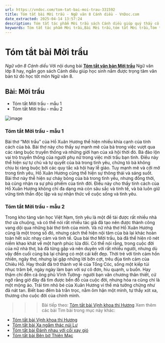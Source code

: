 ```yaml
---
url: https://vndoc.com/tom-tat-bai-moi-trau-331592
title: Tóm tắt bài Mời trầu - Ngữ văn 8 Cánh diều - VnDoc.com
date_extracted: 2025-04-14 13:57:24
description: Tóm tắt tác phẩm Mời trầu sách Cánh diều giúp quý thầy cô giáo và các bạn học sinh có thêm tài liệu tham khảo.
keywords: Tóm tắt tác phẩm Mời trầu,Bài Mời trầu,tóm tắt Mời trầu,Tóm tắt văn bản Mời trầu,học tốt ngữ văn lớp 8,ngữ văn 8,ngữ văn 8 Cánh diều,ngữ văn lớp 8,văn 8 Cánh diều,tóm tắt ngữ văn 8 CD
---
```


# Tóm tắt bài Mời trầu
 _Ngữ văn 8 Cánh diều_
Với nội dung bài [**Tóm tắt văn bản Mời trầu**](<https://vndoc.com/tom-tat-bai-moi-trau-331592>) Ngữ văn lớp 8 hay, ngắn gọn sách Cánh diều giúp học sinh nắm được trọng tâm văn bản từ đó học tốt môn Ngữ văn 8.
## **Bài: Mời trầu**
  * Tóm tắt Mời trầu - mẫu 1
  * Tóm tắt Mời trầu - mẫu 2

![image](https://i.vdoc.vn/data/image/2024/11/16/1-1702435811.jpg)
### **Tóm tắt Mời trầu - mẫu 1**
Bài thơ “Mời trầu” của Hồ Xuân Hương thể hiện nhiều khía cạnh của tính cách của bà. Bài thơ này cho thấy sự mạnh mẽ của bà trong việc vượt qua các ràng buộc truyền thống và những giới hạn của xã hội thời đó. Bà đảo lộn vai trò truyền thống của người phụ nữ trong việc mời trầu bạn tình. Điều này thể hiện sự tự chủ và tự quyết của bà trong tình yêu, chứng tỏ bà không chịu bị ràng buộc bởi các quy tắc xã hội hay lễ giáo.
Tuy mạnh mẽ và cởi mở trong tình yêu, Hồ Xuân Hương cũng thể hiện sự thông thái và sáng suốt. Bài thơ này thể hiện sự cháy bỏng của bà trong tình yêu, nhưng đồng thời, bà cũng nhận ra sự phù phiếm của tình đời. Điều này cho thấy tính cách của Hồ Xuân Hương không chỉ đa dạng mà còn sâu sắc và tinh tế, và bà luôn giữ vững tinh thần độc lập và sự nhận thức về cuộc sống và tình yêu.
### **Tóm tắt Mời trầu - mẫu 2**
Trong kho tàng văn học Việt Nam, tình yêu là một đề tài được rất nhiều nhà thơ ưa chuộng, và có thể nói rất nhiều tác giả đã tạo nên được thành công vang dội qua những bài thơ tình của mình. Và nữ nhà thơ Hồ Xuân Hương cũng là một trong số đó, nhưng cách thể hiện nội tâm của bà lại khác hoàn toàn hết sức nhạy cảm và tinh tế. Qua bài thơ Mời trầu, bà đã thể hiện rõ nét niềm khao khát về một hạnh phúc lứa đôi. Có thể nói rằng, trong cuộc đời của nữ nhà thơ, bà đã từng gặp và nên duyên với rất nhiều người, nhưng dù vậy đến cuối cùng bà lại chẳng có một cái kết đẹp. Thời trẻ với tình cảm hồn nhiên, ngây thơ, nhưng lại gặp những lời bỡn cợt, trêu đùa tình cảm của Chiêu Hổ. Hay thoắt đã trở thành vợ lẽ của Tổng Cóc, sống một kiếp tủi nhục trăm bề, ngày ngày làm bạn với sự cô đơn, hiu quạnh, u buồn. Hay thậm chí đến cả ông phủ Vĩnh Tường- người bạn văn chương thân thiết, cứ ngỡ rằng giờ đây đã tìm được bến đỗ của cuộc đời, nhưng hóa ra cũng chỉ là một mộng ảo. Trái tim nhỏ bé của Xuân Hương vì thế mà tưởng chừng như đã nát tan. Biết bao đêm bà trằn trọc, nằm ôm hận một mình, tự thấy xót xa, thương cho cuộc đời của chính mình.
>>> Bài tiếp theo: [Tóm tắt bài Vịnh khoa thi Hương](<https://vndoc.com/tom-tat-bai-vinh-khoa-thi-huong-331593>)
Xem thêm các bài Tìm bài trong mục này khác:
  * [Tóm tắt bài Vịnh khoa thi Hương](</tom-tat-bai-vinh-khoa-thi-huong-331593>)
  * [Tóm tắt bài Xa ngắm thác núi Lư](</tom-tat-bai-xa-ngam-thac-nui-lu-331594>)
  * [Tóm tắt bài Đánh nhau với cối xay gió](</tom-tat-bai-danh-nhau-voi-coi-xay-gio-331595>)
  * [Tóm tắt bài Bên bờ Thiên Mạc](</tom-tat-bai-ben-bo-thien-mac-331596>)

